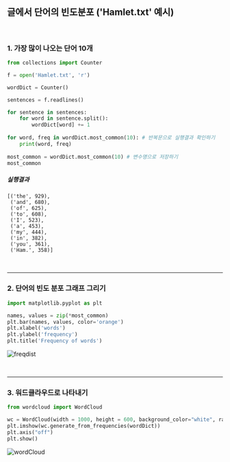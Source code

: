 ## 글에서 단어의 빈도분포 ('Hamlet.txt' 예시)
<br/>

### 1. 가장 많이 나오는 단어 10개  

```python
from collections import Counter

f = open('Hamlet.txt', 'r')

wordDict = Counter()

sentences = f.readlines()

for sentence in sentences:
    for word in sentence.split():
        wordDict[word] += 1
        
for word, freq in wordDict.most_common(10): # 반복문으로 실행결과 확인하기
    print(word, freq)
   
most_common = wordDict.most_common(10) # 변수명으로 저장하기
most_common
```


##### 실행결과
```
[('the', 929),
 ('and', 680),
 ('of', 625),
 ('to', 608),
 ('I', 523),
 ('a', 453),
 ('my', 444),
 ('in', 382),
 ('you', 361),
 ('Ham.', 358)]
```
<br/>

-------

### 2. 단어의 빈도 분포 그래프 그리기  

```python
import matplotlib.pyplot as plt

names, values = zip(*most_common)
plt.bar(names, values, color='orange')
plt.xlabel('words')
plt.ylabel('frequency')
plt.title('Frequency of words')
```

![freqdist](https://user-images.githubusercontent.com/37234822/60784749-19fc4500-a18b-11e9-938f-004edf18d082.png)

<br/>

-------

### 3. 워드클라우드로 나타내기
```python
from wordcloud import WordCloud

wc = WordCloud(width = 1000, height = 600, background_color="white", random_state=0)
plt.imshow(wc.generate_from_frequencies(wordDict))
plt.axis("off")
plt.show()
```

![wordCloud](https://user-images.githubusercontent.com/37234822/60784760-254f7080-a18b-11e9-8767-7880bd090f4f.png)


